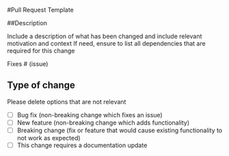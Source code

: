 #Pull Request Template

##Description

Include a description of what has been changed and include relevant motivation and context
If need, ensure to list all dependencies that are required for this change

Fixes # (issue)

## Type of change

Please delete options that are not relevant

- [ ] Bug fix (non-breaking change which fixes an issue)
- [ ] New feature (non-breaking change which adds functionality)
- [ ] Breaking change (fix or feature that would cause existing functionality to not work as expected)
- [ ] This change requires a documentation update  
